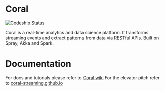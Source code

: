 Coral
=====

[![Codeship Status](https://codeship.com/projects/16ea68d0-8ddd-0132-41aa-669677a474c3/status?branch=master)](https://codeship.com/projects/60799)

Coral is a real-time analytics and data science platform. It transforms streaming events and extract patterns from data via RESTful APIs. Built on Spray, Akka and Spark.

Documentation
===

For docs and tutorials please refer to [Coral wiki](https://github.com/coral-streaming/coral/wiki)
For the elevator pitch refer to [coral-streaming.github.io](http://coral-streaming.github.io)

